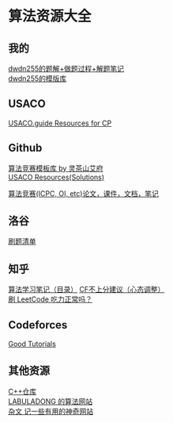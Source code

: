 # 算法资源大全
## 我的
[dwdn255的题解+做题过程+解题笔记](https://github.com/diannewithdoublen/algorithmproblemsolving)<br />
[dwdn255的模版库](https://github.com/diannewithdoublen/mobanku)<br />

## USACO
[USACO.guide Resources for CP](https://usaco.guide/general/resources-cp?lang=cpp)

## Github
[算法竞赛模板库 by 灵茶山艾府](https://github.com/EndlessCheng/codeforces-go) <br />
[USACO Resources(Solutions)](https://github.com/bqi343/cp-notebook/tree/master/Contests/USACO%20Solutions) <br />

[算法竞赛(ICPC, OI, etc)论文，课件，文档，笔记](https://github.com/LzyRapx/Competitive-Programming-Docs)

## 洛谷
[刷题清单](https://www.luogu.com.cn/paste/0id3h6on)

## 知乎
[算法学习笔记（目录）](https://zhuanlan.zhihu.com/p/105467597)
[CF不上分建议（心态调整）](https://www.zhihu.com/question/353734418/answer/2353160035)<br />
[刷 LeetCode 吃力正常吗？](https://www.zhihu.com/question/31092580/answer/1534887374)

## Codeforces
[Good Tutorials](https://codeforces.com/blog/entry/57282)

## 其他资源
[C++仓库](https://interview.huihut.com/#/?id=stl)<br />
[LABULADONG 的算法网站](https://labuladong.github.io/algo/)<br />
[杂文 记一些有用的神奇网站](https://www.cnblogs.com/Xing-Ling/p/10897760.html)
